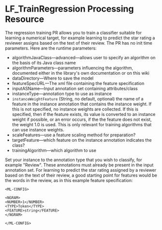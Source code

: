 # LF_TrainRegression Processing Resource

The regression training PR allows you to train a classifier suitable for learning a numerical target, for example learning to predict the star rating a reviewer assigns based on the text of their review. The PR has no init time parameters. Here are the runtime parameters:

* algorithmJavaClass—advanced—allows user to specify an algorithm on the basis of its Java class name
* algorithmParameters—parameters influencing the algorithm, documented either in the library's own documentation or on this wiki
* dataDirectory—Where to save the model
* featureSpecURL—The xml file containing the feature specification
* inputASName—Input annotation set containing attributes/class
* instanceType—annotation type to use as instance
* `instanceWeightFeature` (String, no default, optional) the name of a feature in the instance annotation that contains the instance weight. If this is not specified, no instance weights are collected. If this is specified, then if the feature exists, its value is converted to an instance weight if possible, or an error occurs, if the the feature does not exist, the weight 1.0 is used. This is only relevant for training algorithms that can use instance weights.
* scaleFeatures—use a feature scaling method for preparation?
* targetFeature—which feature on the instance annotation indicates the class?
* trainingAlgorithm—which algorithm to use

Set your instance to the annotation type that you wish to classify, for example "Review". These annotations must already be present in the input annotation set. For learning to predict the star rating assigned by a reviewer based on the text of their review, a good starting point for features would be the words in the review, as in this example feature specification:

    <ML-CONFIG>
    
    <NGRAM>
    <NUMBER>1</NUMBER>
    <TYPE>Token</TYPE>
    <FEATURE>string</FEATURE>
    </NGRAM>
    
    </ML-CONFIG>

